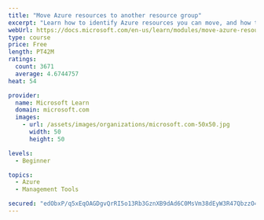 ```yaml
---
title: "Move Azure resources to another resource group"
excerpt: "Learn how to identify Azure resources you can move, and how to move them to a new resource group."
webUrl: https://docs.microsoft.com/en-us/learn/modules/move-azure-resources-another-resource-group/
type: course
price: Free
length: PT42M
ratings:
  count: 3671
  average: 4.6744757
heat: 54

provider:
  name: Microsoft Learn
  domain: microsoft.com
  images:
    - url: /assets/images/organizations/microsoft.com-50x50.jpg
      width: 50
      height: 50

levels:
  - Beginner

topics:
  - Azure
  - Management Tools

secured: "edObxP/q5xEqOAGDgvQrRI5o13Rb3GznXB9dAd6C0MsVm38dEyW3R47QbzzO4j11+CVjeXqHNqCiSbox78hGp7dMIo7TFmvZNW0odoKlP+jY4oyUEtvX4dLEfRCIHTd4l9Ddx2jO8EzXQlMaQyHbc8qRGjPI0XpbCQBO6h/OnbqfmHtThsCl5aGTPyum3j442AEotu2+De140HA4Hwe5HKW2viq5scRjDek0sxB21mWDzJLDwXV48BP5b3ukdc9GrowHtj+PcwawQv/IpPcQCjmeFt1RgylthuuTFq18hQ1oY0+IpxT87vANwRi49CXDuw5a72kJPkiXcSi3rTFZYZ/SC2gbqTYHnuc8yiazL/k+04FY3bZFQv1rPnDpe5+2jq0JQATFMmGTVGmtfdyrFwX6xWm0J5ghKcGq2gi6LpU=;k9FJYNGirIz1cUbJfp7A+g=="
---
```


